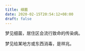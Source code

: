 ```yaml
---
title: 细菌
date: 2020-02-15T20:54:12+08:00
draft: false
---
```


梦见细菌，居住区会流行致命的传染病。



梦见给某地方或东西消毒，是祥兆。

